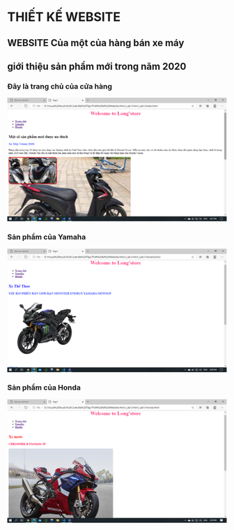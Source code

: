 # THIẾT KẾ WEBSITE
## WEBSITE Của một của hàng bán xe máy
## giới thiệu sản phẩm mới trong năm 2020
### Đây là trang chủ của cửa hàng
![page3](https://github.com/maithelong149/Html_Lab1/blob/main/page3.png)
### Sản phẩm của Yamaha
![page2](https://github.com/maithelong149/Html_Lab1/blob/main/page2.png)
### Sản phẩm của Honda
![page1](https://github.com/maithelong149/Html_Lab1/blob/main/page1.png)
